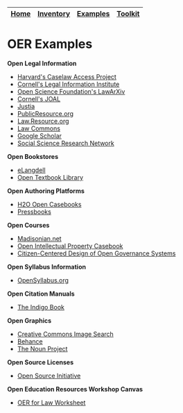 | [Home](https://legalhackers.github.io/OER-VirtualForum/) | [Inventory](https://legalhackers.github.io/OER-VirtualForum/Inventory.html) | [Examples](https://legalhackers.github.io/OER-VirtualForum/Examples.html) | [Toolkit](https://legalhackers.github.io/OER-VirtualForum/Toolkit.html) |
|----|----|----|---|

# OER Examples

**Open Legal Information**
* [Harvard's Caselaw Access Project](https://case.law/)
* [Cornell's Legal Information Institute](https://www.law.cornell.edu/wex/index.html)
* [Open Science Foundation's LawArXiv](https://osf.io/preprints/lawarxiv)
* [Cornell's JOAL](https://ojs.law.cornell.edu/index.php/joal)
* [Justia](https://www.justia.com/)
* [PublicResource.org](https://public.resource.org/index.html)
* [Law.Resource.org](https://law.resource.org/)
* [Law Commons](http://network.bepress.com/law/)
* [Google Scholar](https://scholar.google.com/)
* [Social Science Research Network](https://www.ssrn.com/index.cfm/en/)

**Open Bookstores**
* [eLangdell](https://www.cali.org/the-elangdell-bookstore)
* [Open Textbook Library](https://open.umn.edu/opentextbooks/subjects/law)

**Open Authoring Platforms**
* [H2O Open Casebooks](https://opencasebook.org)
* [Pressbooks](https://pressbooks.com/)

**Open Courses**
* [Madisonian.net](http://madisonian.net/home/?page_id=1260)
* [Open Intellectual Property Casebook](https://law.duke.edu/cspd/openip/)
* [Citizen-Centered Design of Open Governance Systems](https://ocw.mit.edu/courses/architecture/4-285-research-topics-in-architecture-citizen-centered-design-of-open-governance-systems-fall-2002/)

**Open Syllabus Information**
* [OpenSyllabus.org](https://opensyllabus.org/)

**Open Citation Manuals**
* [The Indigo Book](https://law.resource.org/pub/us/code/blue/IndigoBook.html)

**Open Graphics**
* [Creative Commons Image Search](https://ccsearch.creativecommons.org/)
* [Behance](https://www.behance.net/)
* [The Noun Project](https://thenounproject.com/)

**Open Source Licenses**
* [Open Source Initiative](https://opensource.org/licenses)

**Open Education Resources Workshop Canvas**
* [OER for Law Worksheet](https://docs.google.com/document/d/1Am9IGAWQ9JWv0SDCnk6ldoZg17weqnUViIoXaaVLklM/edit)
